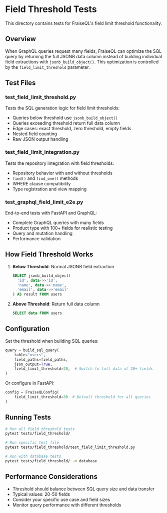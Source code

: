 # Field Threshold Tests

This directory contains tests for FraiseQL's field limit threshold functionality.

## Overview

When GraphQL queries request many fields, FraiseQL can optimize the SQL query by returning the full JSONB data column instead of building individual field extractions with `jsonb_build_object()`. This optimization is controlled by the `field_limit_threshold` parameter.

## Test Files

### test_field_limit_threshold.py
Tests the SQL generation logic for field limit thresholds:
- Queries below threshold use `jsonb_build_object()`
- Queries exceeding threshold return full data column
- Edge cases: exact threshold, zero threshold, empty fields
- Nested field counting
- Raw JSON output handling

### test_field_limit_integration.py
Tests the repository integration with field thresholds:
- Repository behavior with and without thresholds
- `find()` and `find_one()` methods
- WHERE clause compatibility
- Type registration and view mapping

### test_graphql_field_limit_e2e.py
End-to-end tests with FastAPI and GraphQL:
- Complete GraphQL queries with many fields
- Product type with 100+ fields for realistic testing
- Query and mutation handling
- Performance validation

## How Field Threshold Works

1. **Below Threshold**: Normal JSONB field extraction
   ```sql
   SELECT jsonb_build_object(
     'id', data->>'id',
     'name', data->>'name',
     'email', data->>'email'
   ) AS result FROM users
   ```

2. **Above Threshold**: Return full data column
   ```sql
   SELECT data FROM users
   ```

## Configuration

Set the threshold when building SQL queries:
```python
query = build_sql_query(
    table="users",
    field_paths=field_paths,
    json_output=True,
    field_limit_threshold=20,  # Switch to full data at 20+ fields
)
```

Or configure in FastAPI:
```python
config = FraiseQLConfig(
    field_limit_threshold=30  # Default threshold for all queries
)
```

## Running Tests

```bash
# Run all field threshold tests
pytest tests/field_threshold/

# Run specific test file
pytest tests/field_threshold/test_field_limit_threshold.py

# Run with database tests
pytest tests/field_threshold/ -m database
```

## Performance Considerations

- Threshold should balance between SQL query size and data transfer
- Typical values: 20-50 fields
- Consider your specific use case and field sizes
- Monitor query performance with different thresholds
